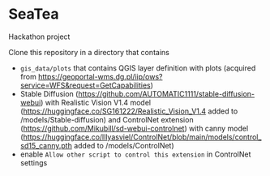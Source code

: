 # SeaTea
Hackathon project

Clone this repository in a directory that contains
 - `gis_data/plots` that contains QGIS layer definition with plots (acquired from https://geoportal-wms.dg.pl/iip/ows?service=WFS&request=GetCapabilities)
 - Stable Diffusion (https://github.com/AUTOMATIC1111/stable-diffusion-webui) with Realistic Vision V1.4 model (https://huggingface.co/SG161222/Realistic_Vision_V1.4
 added to /models/Stable-diffusion)
 and ControlNet extension (https://github.com/Mikubill/sd-webui-controlnet) with canny model (https://huggingface.co/lllyasviel/ControlNet/blob/main/models/control_sd15_canny.pth
added to /models/ControlNet)
  - enable `Allow other script to control this extension` in ControlNet settings

